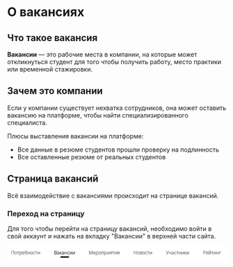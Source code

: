 # О вакансиях

## Что такое вакансия
**Вакансии** — это рабочие места в компании, на которые может откликнуться студент для того чтобы получить работу, место практики или временной стажировки.

## Зачем это компании
Если у компании существует нехватка сотрудников, она может оставить вакансию на платформе, чтобы найти специализированного специалиста.

Плюсы выставления вакансии на платформе:

- Все данные в резюме студентов прошли проверку на подлинность
- Все оставленные резюме от реальных студентов

## Страница вакансий
Всё взаимодействие с вакансиями происходит на странице вакансий.

### Переход на страницу
Для того чтобы перейти на страницу вакансий, необходимо войти в свой аккаунт и нажать на вкладку "Вакансии" в верхней части сайта.

![Вкладка вакансии.png](../files/Вкладка%20вакансии.png)